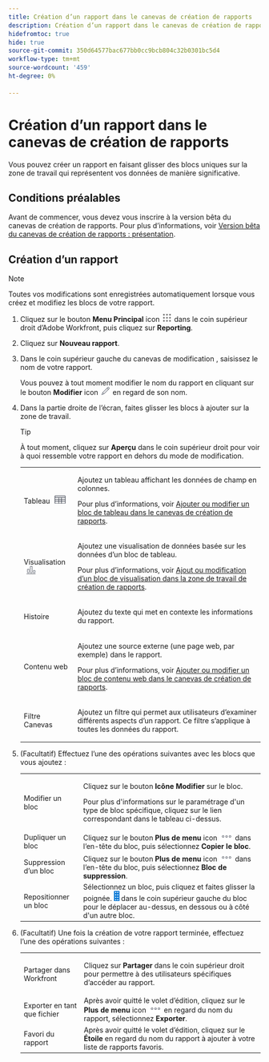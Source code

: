 ```yaml
---
title: Création d’un rapport dans le canevas de création de rapports
description: Création d’un rapport dans le canevas de création de rapports
hidefromtoc: true
hide: true
source-git-commit: 350d64577bac677bb0cc9bcb804c32b0301bc5d4
workflow-type: tm+mt
source-wordcount: '459'
ht-degree: 0%

---
```



# Création d’un rapport dans le canevas de création de rapports

Vous pouvez créer un rapport en faisant glisser des blocs uniques sur la zone de travail qui représentent vos données de manière significative.

## Conditions préalables

Avant de commencer, vous devez vous inscrire à la version bêta du canevas de création de rapports. Pour plus d’informations, voir [Version bêta du canevas de création de rapports : présentation](/help/quicksilver/product-announcements/betas/canvas-dashboards-beta/reporting-canvas-beta-overview.md).

## Création d’un rapport

>[!NOTE]
>
>Toutes vos modifications sont enregistrées automatiquement lorsque vous créez et modifiez les blocs de votre rapport.

1. Cliquez sur le bouton **Menu Principal** icon ![](assets/main-menu-icon.png) dans le coin supérieur droit d’Adobe Workfront, puis cliquez sur **Reporting**.
1. Cliquez sur **Nouveau rapport**.
1. Dans le coin supérieur gauche du canevas de modification , saisissez le nom de votre rapport.

   Vous pouvez à tout moment modifier le nom du rapport en cliquant sur le bouton **Modifier** icon ![](assets/edit-icon.png) en regard de son nom.

1. Dans la partie droite de l’écran, faites glisser les blocs à ajouter sur la zone de travail.

   >[!TIP]
   >
   >À tout moment, cliquez sur **Aperçu** dans le coin supérieur droit pour voir à quoi ressemble votre rapport en dehors du mode de modification.

   <table style="table-layout:auto"> 
    <col> 
    <col> 
    <tbody> 
     <tr> 
      <td role="rowheader">Tableau <img src="assets/table-icon.png"></td> 
      <td> <p>Ajoutez un tableau affichant les données de champ en colonnes.</p> <p>Pour plus d’informations, voir <a href="../../../reports-and-dashboards/reporting-canvas/table-blocks/add-or-edit-report-table.md" class="MCXref xref">Ajouter ou modifier un bloc de tableau dans le canevas de création de rapports</a>.</p> </td> 
     </tr> 
     <tr> 
      <td role="rowheader">Visualisation <img src="assets/visualization-icon.png"></td> 
      <td> <p>Ajoutez une visualisation de données basée sur les données d’un bloc de tableau.</p> <p>Pour plus d’informations, voir <a href="../../../reports-and-dashboards/reporting-canvas/visualization-blocks/add-or-edit-report-visualization.md" class="MCXref xref">Ajout ou modification d’un bloc de visualisation dans la zone de travail de création de rapports</a>.</p> </td> 
     </tr>
      <tr data-mc-conditions="QuicksilverOrClassic.Draft mode"> 
       <td role="rowheader">Histoire</td> 
       <td> <p>Ajoutez du texte qui met en contexte les informations du rapport.</p> </td> 
      </tr>
     <tr data-mc-conditions=""> 
      <td role="rowheader">Contenu web</td> 
      <td> <p>Ajoutez une source externe (une page web, par exemple) dans le rapport.</p> <p>Pour plus d’informations, voir <a href="../../../reports-and-dashboards/reporting-canvas/other-blocks/add-or-edt-web-content-block.md" class="MCXref xref">Ajouter ou modifier un bloc de contenu web dans le canevas de création de rapports</a>.</p> </td> 
     </tr>
      <tr data-mc-conditions="QuicksilverOrClassic.Draft mode"> 
       <td role="rowheader">Filtre Canevas</td> 
       <td> <p>Ajoutez un filtre qui permet aux utilisateurs d’examiner différents aspects d’un rapport. Ce filtre s’applique à toutes les données du rapport.</p> </td> 
      </tr>
    </tbody> 
   </table>

1. (Facultatif) Effectuez l’une des opérations suivantes avec les blocs que vous ajoutez :

   <table style="table-layout:auto"> 
    <col> 
    <col> 
    <tbody> 
     <tr> 
      <td role="rowheader">Modifier un bloc</td> 
      <td> <p>Cliquez sur le bouton <strong>Icône Modifier</strong> sur le bloc.</p> <p>Pour plus d'informations sur le paramétrage d'un type de bloc spécifique, cliquez sur le lien correspondant dans le tableau ci-dessus.</p> </td> 
     </tr> 
     <tr> 
      <td role="rowheader">Dupliquer un bloc</td> 
      <td>Cliquez sur le bouton <strong>Plus de menu</strong> icon <img src="assets/more-icon.png"> dans l’en-tête du bloc, puis sélectionnez <strong>Copier le bloc</strong>.</td> 
     </tr> 
     <tr> 
      <td role="rowheader">Suppression d’un bloc</td> 
      <td>Cliquez sur le bouton <strong>Plus de menu</strong> icon <img src="assets/more-icon.png"> dans l’en-tête du bloc, puis sélectionnez <strong>Bloc de suppression</strong>.</td> 
     </tr> 
     <tr> 
      <td role="rowheader">Repositionner un bloc</td> 
      <td> Sélectionnez un bloc, puis cliquez et faites glisser la poignée. <img src="assets/widget-drag-icon.png" style="max-width: 16px;"> dans le coin supérieur gauche du bloc pour le déplacer au-dessus, en dessous ou à côté d'un autre bloc.</td> 
     </tr> 
    </tbody> 
   </table>

1. (Facultatif) Une fois la création de votre rapport terminée, effectuez l’une des opérations suivantes :

   <table style="table-layout:auto"> 
    <col> 
    <col> 
    <tbody> 
     <tr> 
      <td role="rowheader">Partager dans Workfront</td> 
      <td> <p>Cliquez sur <strong>Partager</strong> dans le coin supérieur droit pour permettre à des utilisateurs spécifiques d’accéder au rapport.</p> </td> 
     </tr> 
     <tr> 
      <td role="rowheader">Exporter en tant que fichier</td> 
      <td>Après avoir quitté le volet d’édition, cliquez sur le <strong>Plus de menu</strong> icon <img src="assets/more-icon.png"> en regard du nom du rapport, sélectionnez <strong>Exporter</strong>.</td> 
     </tr> 
     <tr> 
      <td role="rowheader">Favori du rapport</td> 
      <td>Après avoir quitté le volet d’édition, cliquez sur le <strong>Étoile</strong> en regard du nom du rapport à ajouter à votre liste de rapports favoris.</td> 
     </tr> 
    </tbody> 
   </table>
